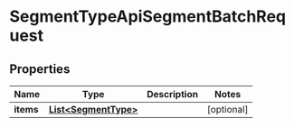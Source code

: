 

# SegmentTypeApiSegmentBatchRequest


## Properties

Name | Type | Description | Notes
------------ | ------------- | ------------- | -------------
**items** | [**List&lt;SegmentType&gt;**](SegmentType.md) |  |  [optional]



